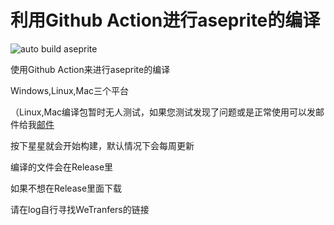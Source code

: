 # 利用Github Action进行aseprite的编译
![auto build aseprite](https://github.com/Insouciant21/action_aseprite/workflows/auto%20build%20aseprite/badge.svg)

使用Github Action来进行aseprite的编译

Windows,Linux,Mac三个平台

（Linux,Mac编译包暂时无人测试，如果您测试发现了问题或是正常使用可以发邮件给我[邮件](mailto:2964318290@qq.com)

按下星星就会开始构建，默认情况下会每周更新

编译的文件会在Release里

如果不想在Release里面下载

请在log自行寻找WeTranfers的链接
